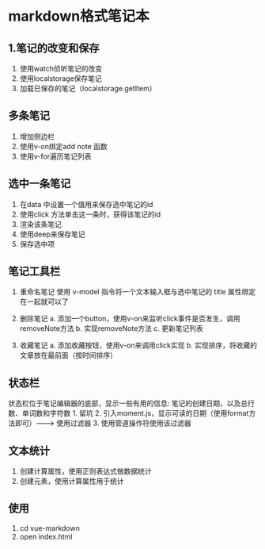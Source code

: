 # markdown格式笔记本

## 1.笔记的改变和保存
1. 使用watch侦听笔记的改变
2. 使用localstorage保存笔记
3. 加载已保存的笔记（localstorage.getItem）

## 多条笔记
1. 增加侧边栏
2. 使用v-on绑定add note 函数
3. 使用v-for遍历笔记列表

## 选中一条笔记
1. 在data 中设置一个值用来保存选中笔记的id
2. 使用click 方法单击这一条时，获得该笔记的id
3. 渲染该条笔记
4. 使用deep来保存笔记
5. 保存选中项
	
## 笔记工具栏
1. 重命名笔记
  使用 v-model 指令将一个文本输入框与选中笔记的 title 属性绑定在一起就可以了

2. 删除笔记
	a. 添加一个button，使用v-on来监听click事件是否发生，调用removeNote方法
	b. 实现removeNote方法
	c. 更新笔记列表

3. 收藏笔记
	a. 添加收藏按钮，使用v-on来调用click实现
	b. 实现排序，将收藏的文章放在最前面（按时间排序）

## 状态栏
状态栏位于笔记编辑器的底部，显示一些有用的信息: 笔记的创建日期，以及总行数、单词数和字符数 
	1. 留坑
	2. 引入moment.js，显示可读的日期（使用format方法即可）---> 使用过滤器
	3. 使用管道操作符使用该过滤器 

## 文本统计
1. 创建计算属性，使用正则表达式做数据统计
2. 创建元素，使用计算属性用于统计

## 使用
1. cd vue-markdown
2. open index.html

